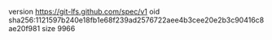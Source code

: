 version https://git-lfs.github.com/spec/v1
oid sha256:1121597b240e18fb1e68f239ad2576722aee4b3cee20e2b3c90416c8ae20f981
size 9966
